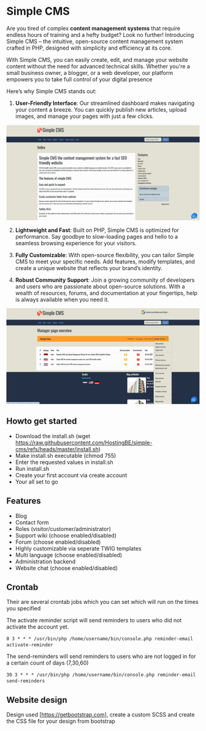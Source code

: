 # Simple CMS #

Are you tired of complex __content management systems__ that require endless hours of training and a hefty budget? Look no further! Introducing Simple CMS – the intuitive, open-source content management system crafted in PHP, designed with simplicity and efficiency at its core.

With Simple CMS, you can easily create, edit, and manage your website content without the need for advanced technical skills. Whether you're a small business owner, a blogger, or a web developer, our platform empowers you to take full control of your digital presence

Here’s why Simple CMS stands out:

1. **User-Friendly Interface**: Our streamlined dashboard makes navigating your content a breeze. You can quickly publish new articles, upload images, and manage your pages with just a few clicks.

![Screenshot Simple CMS](images/simple-cms-frontend.jpg)

2. **Lightweight and Fast**: Built on PHP, Simple CMS is optimized for performance. Say goodbye to slow-loading pages and hello to a seamless browsing experience for your visitors.

3. **Fully Customizable**: With open-source flexibility, you can tailor Simple CMS to meet your specific needs. Add features, modify templates, and create a unique website that reflects your brand’s identity.

4. **Robust Community Support**: Join a growing community of developers and users who are passionate about open-source solutions. With a wealth of resources, forums, and documentation at your fingertips, help is always available when you need it.

![Screenshot Simple CMS](images/simple-cms-backend.jpg)

## Howto get started ##
* Download the install.sh (wget https://raw.githubusercontent.com/HostingBE/simple-cms/refs/heads/master/install.sh)
* Make install.sh executable (chmod 755)
* Enter the requested values in install.sh
* Run install.sh
* Create your first account via create account
* Your all set to go

## Features ##

* Blog
* Contact form
* Roles (visitor/customer/administrator)
* Support wiki (choose enabled/disabled)
* Forum (choose enabled/disabled)
* Highly customizable via seperate TWIG templates
* Multi language (choose enabled/disabled)
* Administration backend
* Website chat (choose enabled/disabled) 

## Crontab ##

Their are several crontab jobs which you can set which will run on the times you specified

The activate reminder script will send reminders to users who did not activate the account yet.
```
0 3 * * * /usr/bin/php /home/username/bin/console.php reminder-email activate-reminder
```

The send-reminders will send reminders to users who are not logged in for a certain count of days (7,30,60)
```
30 3 * * * /usr/bin/php /home/username/bin/console.php reminder-email send-reminders
```

## Website design ##

Design used [https://getbootstrap.com], create a custom SCSS and create the CSS file for your design from bootstrap
